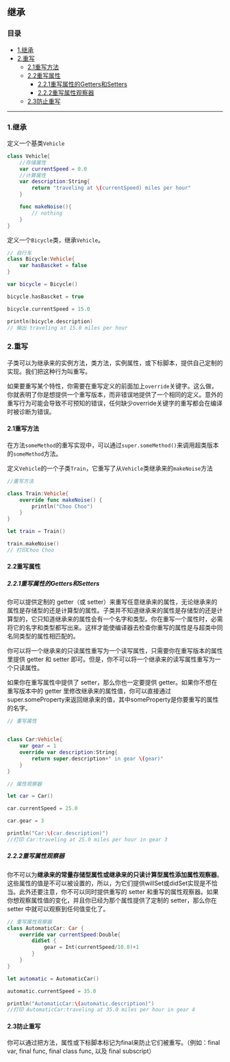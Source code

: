 ## 继承


### 目录

* [1.继承](#1.继承)
* [2.重写](#2.重写)
	* [2.1重写方法](#2.1重写方法)
	* [2.2重写属性](#2.2重写属性)
		* [2.2.1重写属性的Getters和Setters](#2.2.1重写属性的Getters和Setters)
		* [2.2.2重写属性观察器](#2.2.2重写属性观察器)
	* [2.3防止重写](#2.3防止重写)


------------------------------------------------------------


<h3 id="1.继承">1.继承</h3>

定义一个基类`Vehicle`

```swift
class Vehicle{
    //存储属性
    var currentSpeed = 0.0
    //计算属性
    var description:String{
        return "traveling at \(currentSpeed) miles per hour"
    }

    func makeNoise(){
        // nothing
    }
}

```

定义一个`Bicycle`类，继承`Vehicle`。

```swift
// 自行车
class Bicycle:Vehicle{
    var hasBascket = false
}

var bicycle = Bicycle()

bicycle.hasBascket = true

bicycle.currentSpeed = 15.0

println(bicycle.description)
// 输出 traveling at 15.0 miles per hour

```

<h3 id="2.重写">2.重写</h3>

子类可以为继承来的实例方法，类方法，实例属性，或下标脚本，提供自己定制的实现。我们把这种行为叫重写。

如果要重写某个特性，你需要在重写定义的前面加上`override`关键字。这么做，你就表明了你是想提供一个重写版本，而非错误地提供了一个相同的定义。意外的重写行为可能会导致不可预知的错误，任何缺少override关键字的重写都会在编译时被诊断为错误。

<h4 id="2.1重写方法">2.1重写方法</h4>

在方法`someMethod`的重写实现中，可以通过`super.someMethod()`来调用超类版本的`someMethod`方法。

定义`Vehicle`的一个子类`Train`，它重写了从`Vehicle`类继承来的`makeNoise`方法

```swift
//重写方法

class Train:Vehicle{
    override func makeNoise() {
        println("Choo Choo")
    }
}

let train = Train()

train.makeNoise()
// 打印Choo Choo

```


<h4 id="2.2重写属性">2.2重写属性</h4>

<h5 id="2.2.1重写属性的Getters和Setters">2.2.1重写属性的Getters和Setters</h5>

你可以提供定制的 getter（或 setter）来重写任意继承来的属性，无论继承来的属性是存储型的还是计算型的属性。子类并不知道继承来的属性是存储型的还是计算型的，它只知道继承来的属性会有一个名字和类型。你在重写一个属性时，必需将它的名字和类型都写出来。这样才能使编译器去检查你重写的属性是与超类中同名同类型的属性相匹配的。

你可以将一个继承来的只读属性重写为一个读写属性，只需要你在重写版本的属性里提供 getter 和 setter 即可。但是，你不可以将一个继承来的读写属性重写为一个只读属性。

如果你在重写属性中提供了 setter，那么你也一定要提供 getter。如果你不想在重写版本中的 getter 里修改继承来的属性值，你可以直接通过super.someProperty来返回继承来的值，其中someProperty是你要重写的属性的名字。



```swift
// 重写属性


class Car:Vehicle{
    var gear = 1
    override var description:String{
        return super.description+" in gear \(gear)"
    }
}

// 属性观察器

let car = Car()

car.currentSpeed = 25.0

car.gear = 3

println("Car:\(car.description)")
//打印 Car:traveling at 25.0 miles per hour in gear 3


```


<h5 id="2.2.2重写属性观察器">2.2.2重写属性观察器</h5>

你不可以为**继承来的常量存储型属性或继承来的只读计算型属性添加属性观察器**。这些属性的值是不可以被设置的，所以，为它们提供willSet或didSet实现是不恰当。此外还要注意，你不可以同时提供重写的 setter 和重写的属性观察器。如果你想观察属性值的变化，并且你已经为那个属性提供了定制的 setter，那么你在 setter 中就可以观察到任何值变化了。

```swift
// 重写属性观察器
class AutomaticCar: Car {
    override var currentSpeed:Double{
        didSet {
            gear = Int(currentSpeed/10.0)+1
        }
    }
}

let automatic = AutomaticCar()

automatic.currentSpeed = 35.0

println("AutomaticCar:\(automatic.description)")
//打印 AutomaticCar:traveling at 35.0 miles per hour in gear 4


```

<h4 id="2.3防止重写">2.3防止重写</h4>

你可以通过把方法，属性或下标脚本标记为final来防止它们被重写。（例如：final var, final func, final class func, 以及 final subscript）
